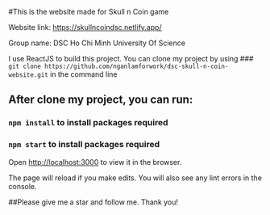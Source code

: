 #This is the website made for Skull n Coin game

Website link: https://skullncoindsc.netlify.app/

Group name: DSC
Ho Chi Minh University Of Science

I use ReactJS to build this project. You can clone my project by using ### `git clone https://github.com/nganlamforwork/dsc-skull-n-coin-website.git` in the command line

## After clone my project, you can run:

### `npm install` to install packages required
### `npm start` to install packages required

Open [http://localhost:3000](http://localhost:3000) to view it in the browser.

The page will reload if you make edits.
You will also see any lint errors in the console.

##Please give me a star and follow me. Thank you!
